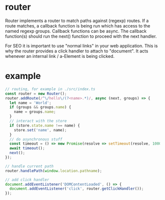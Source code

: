 # router
Router implements a router to match paths against (regexp) routes. If a route matches, a callback function is being run which has access to the named regexp groups. Callback functions can be async. The callback function(s) should run the next() function to proceed with the next handler.

For SEO it is important to use "normal links" in your web application. This is why the router provides a click handler to attach to "document". It acts whenever an internal link / a-Element is being clicked.

# example
```typescript
// routing, for example in ./src/index.ts
const router = new Router();
router.addRoute(/^\/hello\/(?<name>.*)/, async (next, groups) => {
  let name = 'World';
  if (groups && groups.name) {
    name = groups.name;
  }
  // interact with the store
  if (store.state.name !== name) {
    store.set('name', name);
  }
  // do asynchronous stuff
  const timeout = () => new Promise(resolve => setTimeout(resolve, 1000));
  await timeout();
  next();
});

// handle current path
router.handlePath(window.location.pathname);

// add click handler
document.addEventListener('DOMContentLoaded', () => {
  document.addEventListener('click', router.getClickHandler());
});

```